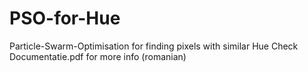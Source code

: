 # PSO-for-Hue
Particle-Swarm-Optimisation for finding pixels with similar Hue
Check Documentatie.pdf for more info (romanian)
